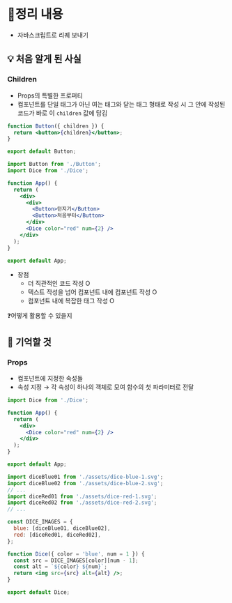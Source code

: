 # 📝정리 내용

- 자바스크립트로 리퀘 보내기

## 💡 처음 알게 된 사실

### Children

- Props의 특별한 프로퍼티
- 컴포넌트를 단일 태그가 아닌 여는 태그와 닫는 태그 형태로 작성 시 그 안에 작성된 코드가 바로 이 `children` 값에 담김

```jsx
function Button({ children }) {
  return <button>{children}</button>;
}

export default Button;
```

```jsx
import Button from './Button';
import Dice from './Dice';

function App() {
  return (
    <div>
      <div>
        <Button>던지기</Button>
        <Button>처음부터</Button>
      </div>
      <Dice color="red" num={2} />
    </div>
  );
}

export default App;
```

- 장점
    - 더 직관적인 코드 작성 O
    - 텍스트 작성을 넘어 컴포넌트 내에 컴포넌트 작성 O
    - 컴포넌트 내에 복잡한 태그 작성 O

❓어떻게 활용할 수 있을지

## 📌 기억할 것

### Props

- 컴포넌트에 지정한 속성들
- 속성 지정 → 각 속성이 하나의 객체로 모여 함수의 첫 파라미터로 전달

```jsx
import Dice from './Dice';

function App() {
  return (
    <div>
      <Dice color="red" num={2} />
    </div>
  );
}

export default App;
```

```jsx
import diceBlue01 from './assets/dice-blue-1.svg';
import diceBlue02 from './assets/dice-blue-2.svg';
// ...
import diceRed01 from './assets/dice-red-1.svg';
import diceRed02 from './assets/dice-red-2.svg';
// ...

const DICE_IMAGES = {
  blue: [diceBlue01, diceBlue02],
  red: [diceRed01, diceRed02],
};

function Dice({ color = 'blue', num = 1 }) {
  const src = DICE_IMAGES[color][num - 1];
  const alt = `${color} ${num}`;
  return <img src={src} alt={alt} />;
}

export default Dice;

```